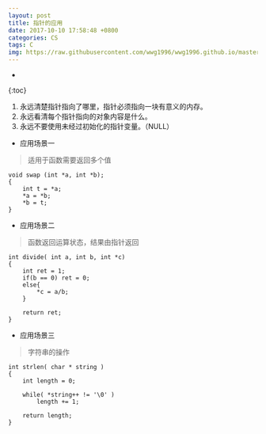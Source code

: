 ```yaml
---
layout: post
title: 指针的应用
date: 2017-10-10 17:58:48 +0800
categories: CS
tags: C 
img: https://raw.githubusercontent.com/wwg1996/wwg1996.github.io/master/images/c.jpg
---
```

* 
{:toc}

1. 永远清楚指针指向了哪里，指针必须指向一块有意义的内存。
2. 永远看清每个指针指向的对象内容是什么。
3. 永远不要使用未经过初始化的指针变量。（NULL）

* 应用场景一
> 适用于函数需要返回多个值

```
void swap (int *a, int *b);
{
    int t = *a;
    *a = *b;
    *b = t;
}
```
* 应用场景二
> 函数返回运算状态，结果由指针返回

```
int divide( int a, int b, int *c)
{
    int ret = 1;
    if(b == 0) ret = 0;
    else{
        *c = a/b;
    }
    
    return ret;
}
```
* 应用场景三
> 字符串的操作

```
int strlen( char * string )
{
    int length = 0;
    
    while( *string++ != '\0' )
        length += 1;
        
    return length;
}
```

